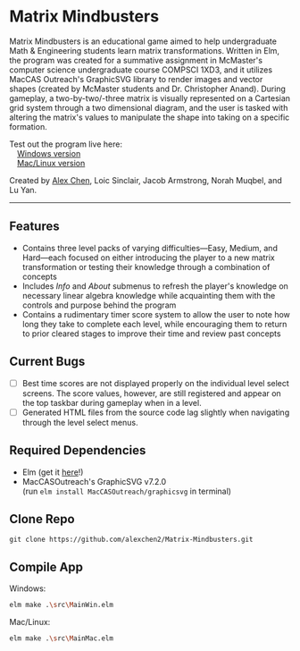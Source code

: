 # Matrix Mindbusters
Matrix Mindbusters is an educational game aimed to help undergraduate Math & Engineering students learn matrix transformations. Written in Elm, the program was created for a summative assignment in McMaster's computer science undergraduate course COMPSCI 1XD3, and it utilizes MacCAS Outreach's GraphicSVG library to render images and vector shapes (created by McMaster students and Dr. Christopher Anand). During gameplay, a two-by-two/-three matrix is visually represented on a Cartesian grid system through a two dimensional diagram, and the user is tasked with altering the matrix's values to manipulate the shape into taking on a specific formation.

Test out the program live here: \
&emsp;[Windows version](https://cs1xd3.online/ShowModulePublish?modulePublishId=14cdfd44-cf3c-4449-a001-38996b7c9f74) \
&emsp;[Mac/Linux version](https://cs1xd3.online/ShowModulePublish?modulePublishId=406a7990-87bc-4e22-9168-83a9a135ee39)
  
Created by [Alex Chen](https://github.com/alexchen2), Loic Sinclair, Jacob Armstrong, Norah Muqbel, and Lu Yan.
<!--  Note to other collaborators - feel free to link in your Github profiles here if you'd like or edit anything here if I accidentally mispelled your name -->
____________

## Features
- Contains three level packs of varying difficulties—Easy, Medium, and Hard—each focused on either introducing the player to a new matrix transformation or testing their knowledge through a combination of concepts
- Includes *Info* and *About* submenus to refresh the player's knowledge on necessary linear algebra knowledge while acquainting them with the controls and purpose behind the program
- Contains a rudimentary timer score system to allow the user to note how long they take to complete each level, while encouraging them to return to prior cleared stages to improve their time and review past concepts

## Current Bugs
- [ ] Best time scores are not displayed properly on the individual level select screens. The score values, however, are still registered and appear on the top taskbar during gameplay when in a level.
- [ ] Generated HTML files from the source code lag slightly when navigating through the level select menus.

## Required Dependencies
- Elm (get it [here](https://guide.elm-lang.org/install/elm.html)!)
- MacCASOutreach's GraphicSVG v7.2.0 \
  (run `elm install MacCASOutreach/graphicsvg` in terminal)

## Clone Repo
```
git clone https://github.com/alexchen2/Matrix-Mindbusters.git
```

## Compile App
Windows:
```bash
elm make .\src\MainWin.elm
```

Mac/Linux:
```bash
elm make .\src\MainMac.elm
```

